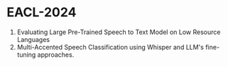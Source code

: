 # EACL-2024
1. Evaluating Large Pre-Trained Speech to Text Model on Low Resource Languages
2. Multi-Accented Speech Classification using Whisper and LLM's fine-tuning approaches.
